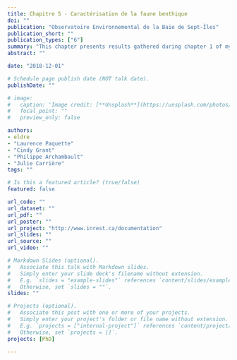 ```yaml
---
title: Chapitre 5 - Caractérisation de la faune benthique
doi: ""
publication: "Observatoire Environnemental de la Baie de Sept-Îles"
publication_short: ""
publication_types: ["6"]
summary: "This chapter presents results gathered during chapter 1 of my PhD, which have been compiled along with those of other projects at Sept-Îles, lead by INREST."
abstract: ""

date: "2018-12-01"

# Schedule page publish date (NOT talk date).
publishDate: ""

# image:
#   caption: 'Image credit: [**Unsplash**](https://unsplash.com/photos/jdD8gXaTZsc)'
#   focal_point: ""
#   preview_only: false

authors:
- eldre
- "Laurence Paquette"
- "Cindy Grant"
- "Philippe Archambault"
- "Julie Carrière"
tags: ""

# Is this a featured article? (true/false)
featured: false

url_code: ""
url_dataset: ""
url_pdf: ""
url_poster: ""
url_project: "http://www.inrest.ca/documentation"
url_slides: ""
url_source: ""
url_video: ""

# Markdown Slides (optional).
#   Associate this talk with Markdown slides.
#   Simply enter your slide deck's filename without extension.
#   E.g. `slides = "example-slides"` references `content/slides/example-slides.md`.
#   Otherwise, set `slides = ""`.
slides: ""

# Projects (optional).
#   Associate this post with one or more of your projects.
#   Simply enter your project's folder or file name without extension.
#   E.g. `projects = ["internal-project"]` references `content/project/deep-learning/index.md`.
#   Otherwise, set `projects = []`.
projects: [PhD]

---
```

